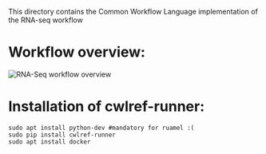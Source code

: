 This directory contains the Common Workflow Language implementation of the RNA-seq workflow

# Workflow overview:
![RNA-Seq workflow overview](https://view.commonwl.org/workflows/593ff305857aba000193844b/graph/png)

# Installation of cwlref-runner:

	sudo apt install python-dev #mandatory for ruamel :(
	sudo pip install cwlref-runner
	sudo apt install docker


